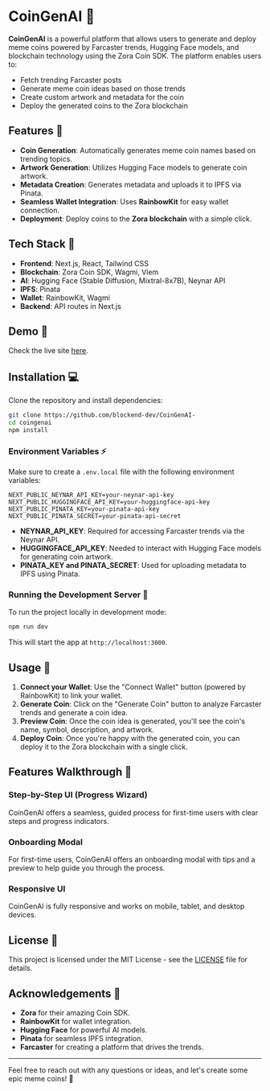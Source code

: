 
# CoinGenAI 🚀

**CoinGenAI** is a powerful platform that allows users to generate and deploy meme coins powered by Farcaster trends, Hugging Face models, and blockchain technology using the Zora Coin SDK. The platform enables users to:
- Fetch trending Farcaster posts
- Generate meme coin ideas based on those trends
- Create custom artwork and metadata for the coin
- Deploy the generated coins to the Zora blockchain

## Features 🌟

- **Coin Generation**: Automatically generates meme coin names based on trending topics.
- **Artwork Generation**: Utilizes Hugging Face models to generate coin artwork.
- **Metadata Creation**: Generates metadata and uploads it to IPFS via Pinata.
- **Seamless Wallet Integration**: Uses **RainbowKit** for easy wallet connection.
- **Deployment**: Deploy coins to the **Zora blockchain** with a simple click.

## Tech Stack 🔧

- **Frontend**: Next.js, React, Tailwind CSS
- **Blockchain**: Zora Coin SDK, Wagmi, Viem
- **AI**: Hugging Face (Stable Diffusion, Mixtral-8x7B), Neynar API
- **IPFS**: Pinata
- **Wallet**: RainbowKit, Wagmi
- **Backend**: API routes in Next.js

## Demo 🎥

Check the live site [here](https://coin-gen-ai-rvym.vercel.app/).

## Installation 💻

Clone the repository and install dependencies:

```bash
git clone https://github.com/blockend-dev/CoinGenAI-
cd coingenai
npm install
```

### Environment Variables ⚡

Make sure to create a `.env.local` file with the following environment variables:

```env
NEXT_PUBLIC_NEYNAR_API_KEY=your-neynar-api-key
NEXT_PUBLIC_HUGGINGFACE_API_KEY=your-huggingface-api-key
NEXT_PUBLIC_PINATA_KEY=your-pinata-api-key
NEXT_PUBLIC_PINATA_SECRET=your-pinata-api-secret
```

- **NEYNAR_API_KEY**: Required for accessing Farcaster trends via the Neynar API.
- **HUGGINGFACE_API_KEY**: Needed to interact with Hugging Face models for generating coin artwork.
- **PINATA_KEY and PINATA_SECRET**: Used for uploading metadata to IPFS using Pinata.

### Running the Development Server 🚀

To run the project locally in development mode:

```bash
npm run dev
```

This will start the app at `http://localhost:3000`.

## Usage 🚀

1. **Connect your Wallet**: Use the "Connect Wallet" button (powered by RainbowKit) to link your wallet.
2. **Generate Coin**: Click on the "Generate Coin" button to analyze Farcaster trends and generate a coin idea.
3. **Preview Coin**: Once the coin idea is generated, you'll see the coin's name, symbol, description, and artwork.
4. **Deploy Coin**: Once you're happy with the generated coin, you can deploy it to the Zora blockchain with a single click.

## Features Walkthrough 📑

### Step-by-Step UI (Progress Wizard)
CoinGenAI offers a seamless, guided process for first-time users with clear steps and progress indicators.

### Onboarding Modal
For first-time users, CoinGenAI offers an onboarding modal with tips and a preview to help guide you through the process.

### Responsive UI
CoinGenAI is fully responsive and works on mobile, tablet, and desktop devices.


## License 📄

This project is licensed under the MIT License - see the [LICENSE](LICENSE) file for details.

## Acknowledgements 🙏

- **Zora** for their amazing Coin SDK.
- **RainbowKit** for wallet integration.
- **Hugging Face** for powerful AI models.
- **Pinata** for seamless IPFS integration.
- **Farcaster** for creating a platform that drives the trends.

---

Feel free to reach out with any questions or ideas, and let's create some epic meme coins! 🎉
```
